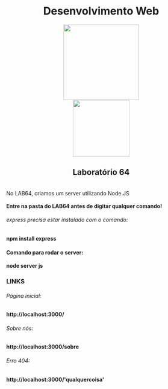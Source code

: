 <div align="center">
 <h1>Desenvolvimento Web</h1>
</div>

<div align="center">
    <img src="https://cdn.jsdelivr.net/gh/devicons/devicon@latest/icons/nodejs/nodejs-original-wordmark.svg" width="200" height="200" />
</div>
<div align="center">
    <img src="https://cdn.jsdelivr.net/gh/devicons/devicon@latest/icons/javascript/javascript-original.svg" width="150" height="150" />
</div>

<div align="center">
  <h2>Laboratório 64</h2> 
</div>

<br>
No LAB64, criamos um server utilizando Node.JS
<br>
<br>
<strong>Entre na pasta do LAB64 antes de digitar qualquer comando!</strong>

<h6>express precisa estar instalado com o comando:</h6>

 <strong>npm install express</strong>

<h4>Comando para rodar o server:</h4>
<strong>node server js</strong> 

<h3>LINKS</h3> 
<h6>Página inicial:</h6>
<strong>http://localhost:3000/</strong>
<br>
<h6>Sobre nós:</h6>
<strong>http://localhost:3000/sobre</strong>
<br>
<h6>Erro 404:</h6>
<strong>http://localhost:3000/'qualquercoisa'</strong>
